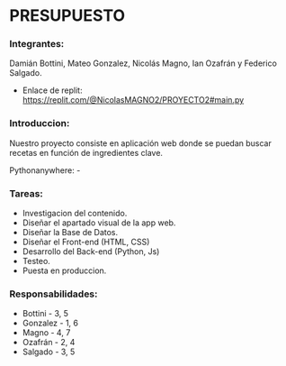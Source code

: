 # PRESUPUESTO

### Integrantes:
Damián Bottini, Mateo Gonzalez, Nicolás Magno, Ian Ozafrán y Federico Salgado.

* Enlace de replit: https://replit.com/@NicolasMAGNO2/PROYECTO2#main.py

### Introduccion:
Nuestro proyecto consiste en aplicación web donde se puedan buscar recetas en función de ingredientes clave.

Pythonanywhere: -

### Tareas:

* Investigacion del contenido.
* Diseñar el apartado visual de la app web.
* Diseñar la Base de Datos.
* Diseñar el Front-end (HTML, CSS)
* Desarrollo del Back-end (Python, Js)
* Testeo.
* Puesta en produccion.

### Responsabilidades:

* Bottini - 3, 5
* Gonzalez - 1, 6
* Magno - 4, 7
* Ozafrán - 2, 4
* Salgado - 3, 5
